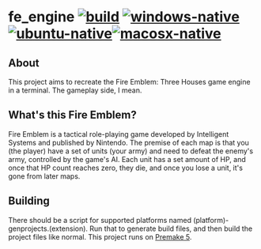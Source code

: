# fe_engine [![build](https://github.com/yodasoda1219/fe_engine/actions/workflows/build.yml/badge.svg)](https://github.com/yodasoda1219/fe_engine/actions/workflows/build.yml) [![windows-native](https://github.com/yodasoda1219/fe_engine/actions/workflows/windows-native.yml/badge.svg)](https://github.com/yodasoda1219/fe_engine/actions/workflows/windows-native.yml) [![ubuntu-native](https://github.com/yodasoda1219/fe_engine/actions/workflows/ubuntu-native.yml/badge.svg)](https://github.com/yodasoda1219/fe_engine/actions/workflows/ubuntu-native.yml)[![macosx-native](https://github.com/yodasoda1219/fe_engine/actions/workflows/macosx-native.yml/badge.svg)](https://github.com/yodasoda1219/fe_engine/actions/workflows/macosx-native.yml)
## About
This project aims to recreate the Fire Emblem: Three Houses game engine in a terminal. The gameplay side, I mean.
## What's this Fire Emblem?
Fire Emblem is a tactical role-playing game developed by Intelligent Systems and published by Nintendo. The premise of each map is that you (the player) have a set of units (your army) and need to defeat the enemy's army, controlled by the game's AI. Each unit has a set amount of HP, and once that HP count reaches zero, they die, and once you lose a unit, it's gone from later maps.
## Building
There should be a script for supported platforms named (platform)-genprojects.(extension). Run that to generate build files, and then build the project files like normal. This project runs on [Premake 5](https://premake.github.io).
